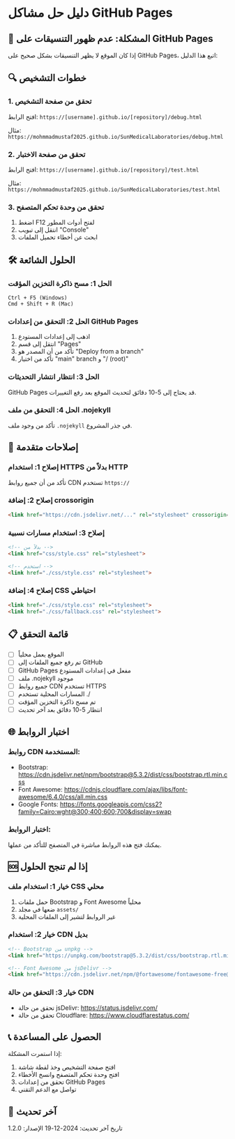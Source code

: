 # دليل حل مشاكل GitHub Pages

## 🚨 المشكلة: عدم ظهور التنسيقات على GitHub Pages

إذا كان الموقع لا يظهر التنسيقات بشكل صحيح على GitHub Pages، اتبع هذا الدليل:

## 🔍 خطوات التشخيص

### 1. تحقق من صفحة التشخيص
افتح الرابط: `https://[username].github.io/[repository]/debug.html`

مثال: `https://mohmmadmustaf2025.github.io/SunMedicalLaboratories/debug.html`

### 2. تحقق من صفحة الاختبار
افتح الرابط: `https://[username].github.io/[repository]/test.html`

مثال: `https://mohmmadmustaf2025.github.io/SunMedicalLaboratories/test.html`

### 3. تحقق من وحدة تحكم المتصفح
1. اضغط F12 لفتح أدوات المطور
2. انتقل إلى تبويب "Console"
3. ابحث عن أخطاء تحميل الملفات

## 🛠️ الحلول الشائعة

### الحل 1: مسح ذاكرة التخزين المؤقت
```
Ctrl + F5 (Windows)
Cmd + Shift + R (Mac)
```

### الحل 2: التحقق من إعدادات GitHub Pages
1. اذهب إلى إعدادات المستودع
2. انتقل إلى قسم "Pages"
3. تأكد من أن المصدر هو "Deploy from a branch"
4. تأكد من اختيار "main" branch و "/ (root)"

### الحل 3: انتظار انتشار التحديثات
GitHub Pages قد يحتاج إلى 5-10 دقائق لتحديث الموقع بعد رفع التغييرات.

### الحل 4: التحقق من ملف .nojekyll
تأكد من وجود ملف `.nojekyll` في جذر المشروع.

## 🔧 إصلاحات متقدمة

### إصلاح 1: استخدام HTTPS بدلاً من HTTP
تأكد من أن جميع روابط CDN تستخدم `https://`

### إصلاح 2: إضافة crossorigin
```html
<link href="https://cdn.jsdelivr.net/..." rel="stylesheet" crossorigin="anonymous">
```

### إصلاح 3: استخدام مسارات نسبية
```html
<!-- بدلاً من -->
<link href="css/style.css" rel="stylesheet">

<!-- استخدم -->
<link href="./css/style.css" rel="stylesheet">
```

### إصلاح 4: إضافة CSS احتياطي
```html
<link href="./css/style.css" rel="stylesheet">
<link href="./css/fallback.css" rel="stylesheet">
```

## 📋 قائمة التحقق

- [ ] الموقع يعمل محلياً
- [ ] تم رفع جميع الملفات إلى GitHub
- [ ] GitHub Pages مفعل في إعدادات المستودع
- [ ] ملف .nojekyll موجود
- [ ] جميع روابط CDN تستخدم HTTPS
- [ ] المسارات المحلية تستخدم ./
- [ ] تم مسح ذاكرة التخزين المؤقت
- [ ] انتظار 5-10 دقائق بعد آخر تحديث

## 🌐 اختبار الروابط

### روابط CDN المستخدمة:
- Bootstrap: https://cdn.jsdelivr.net/npm/bootstrap@5.3.2/dist/css/bootstrap.rtl.min.css
- Font Awesome: https://cdnjs.cloudflare.com/ajax/libs/font-awesome/6.4.0/css/all.min.css
- Google Fonts: https://fonts.googleapis.com/css2?family=Cairo:wght@300;400;600;700&display=swap

### اختبار الروابط:
يمكنك فتح هذه الروابط مباشرة في المتصفح للتأكد من عملها.

## 🆘 إذا لم تنجح الحلول

### خيار 1: استخدام ملف CSS محلي
1. حمل ملفات Bootstrap و Font Awesome محلياً
2. ضعها في مجلد `assets/`
3. غير الروابط لتشير إلى الملفات المحلية

### خيار 2: استخدام CDN بديل
```html
<!-- Bootstrap من unpkg -->
<link href="https://unpkg.com/bootstrap@5.3.2/dist/css/bootstrap.rtl.min.css" rel="stylesheet">

<!-- Font Awesome من jsDelivr -->
<link href="https://cdn.jsdelivr.net/npm/@fortawesome/fontawesome-free@6.4.0/css/all.min.css" rel="stylesheet">
```

### خيار 3: التحقق من حالة CDN
- تحقق من حالة jsDelivr: https://status.jsdelivr.com/
- تحقق من حالة Cloudflare: https://www.cloudflarestatus.com/

## 📞 الحصول على المساعدة

إذا استمرت المشكلة:
1. افتح صفحة التشخيص وخذ لقطة شاشة
2. افتح وحدة تحكم المتصفح وانسخ الأخطاء
3. تحقق من إعدادات GitHub Pages
4. تواصل مع الدعم التقني

## 🔄 آخر تحديث
تاريخ آخر تحديث: 2024-12-19
الإصدار: 1.2.0
